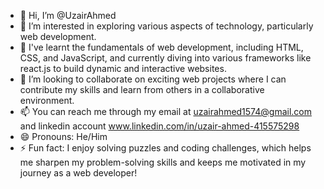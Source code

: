 - 👋 Hi, I’m @UzairAhmed
- 👀 I’m interested in exploring various aspects of technology, particularly web development.
- 🌱 I've learnt the fundamentals of web development, including HTML, CSS, and JavaScript, and currently diving into various frameworks like react.js to build dynamic and interactive websites.
- 💞️ I’m looking to collaborate on exciting web projects where I can contribute my skills and learn from others in a collaborative environment.
- 📫  You can reach me through my email at uzairahmed1574@gmail.com and linkedin account www.linkedin.com/in/uzair-ahmed-415575298
- 😄 Pronouns: He/Him
- ⚡ Fun fact: I enjoy solving puzzles and coding challenges, which helps me sharpen my problem-solving skills and keeps me motivated in my journey as a web developer!

<!---
UzairAhmed87/UzairAhmed87 is a ✨ special ✨ repository because its `README.md` (this file) appears on your GitHub profile.
You can click the Preview link to take a look at your changes.
--->
